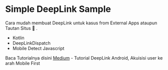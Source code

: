 # Simple DeepLink Sample 
Cara mudah membuat DeepLink untuk kasus from External Apps ataupun Tautan Situs :whale2: .

  - Kotlin
  - DeepLinkDispatch
  - Mobile Detect Javascript
 
Baca Tutorialnya disini  [Medium](https://medium.com/@rakaadinugroho/tutorial-deeplink-android-akuisisi-user-ke-arah-mobile-first-7fada079aa17) - Tutorial DeepLink Android, Akuisisi user ke arah Mobile First
